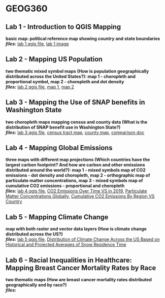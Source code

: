 # GEOG360

## Lab 1 - Introduction to QGIS Mapping  
**basic map: political reference map showing country and state boundaries**  
***files:*** [lab 1 qgis file](lab1.qgs), [lab 1 image](lab1.png)

## Lab 2 - Mapping US Population  
**two thematic mixed symbol maps (How is population geographically distributed across the United States?): map 1 - choropleth and proportional symbol, map 2 - choropleth and dot density**  
***files:*** [lab 2 qgis file](lab2.qgs), [map 1](lab2map1.png), [map 2](lab2map2.png)

## Lab 3 - Mapping the Use of SNAP benefits in Washington State  
**two choropleth maps mapping census and county data (What is the distribution of SNAP benefit use in Washington State?)**  
***files:*** [lab 3 qgis file](lab3map.qgs), [census tract map](lab3map1.png), [county map](lab3map2.png), [comparison doc](lab3.pdf)

## Lab 4 - Mapping Global Emissions  
**three maps with different map projections (Which countries have the largest carbon footprint? And how are carbon and other emissions distributed around the world?): map 1 - mixed symbols map of CO2 emissions - dot density and choropleth, map 2 - orthographic map of particulate matter concentrations, map 3 - mixed symbols map of cumulative CO2 emissions - proportional and choropleth**  
***files:*** [lab 4 qgis file](lab4map.qgs), [CO2 Emissions Over Time VS in 2019](lab4map1.png), [Particulate Matter Concentrations Globally](lab4map2.png), [Cumulative CO2 Emissions By Region VS Country](lab4map3.png)  

## Lab 5 - Mapping Climate Change  
**map with both raster and vector data layers (How is climate change distributed across the US?)**  
***files:*** [lab 5 qgis file](lab5map.qgs), [Distribution of Climate Change Across the US Based on Historical and Projected Averages of Snow Residence Time](lab5map.png)  

## Lab 6 - Racial Inequalities in Healthcare: Mapping Breast Cancer Mortality Rates by Race  
**two thematic maps (How are breast cancer mortality rates distributed geographically and by race?)**  
***files:*** 
